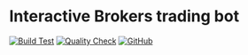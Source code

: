 # Interactive Brokers trading bot

[![Build Test](https://github.com/rylorin/portfolio-manager-nodebot/workflows/Build%20Test/badge.svg?branch=master)](https://github.com/rylorin/portfolio-manager-nodebot/actions/workflows/build.yml)
[![Quality Check](https://github.com/rylorin/portfolio-manager-nodebot/workflows/Quality%20Check/badge.svg?branch=master)](https://github.com/rylorin/portfolio-manager-nodebot/actions/workflows/qc.yml)
[![GitHub](https://img.shields.io/github/license/rylorin/portfolio-manager-nodebot)](https://github.com/rylorin/portfolio-manager-nodebot/LICENSE)
